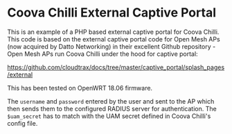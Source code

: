# Coova Chilli External Captive Portal

This is an example of a PHP based external captive portal for Coova Chilli. This code is based on the external captive portal code for Open Mesh APs (now acquired by Datto Networking) in their excellent Github repository - Open Mesh APs run Coova Chilli under the hood for captive portal:

https://github.com/cloudtrax/docs/tree/master/captive_portal/splash_pages/external

This has been tested on OpenWRT 18.06 firmware.

The `username` and `password` entered by the user and sent to the AP which then sends them to the configured RADIUS server for authentication. The `$uam_secret` has to match with the UAM secret defined in Coova Chilli's config file.

